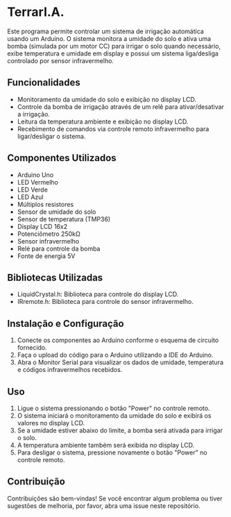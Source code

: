 
# TerrarI.A.

Este programa permite controlar um sistema de irrigação automática usando um Arduino. O sistema monitora a umidade do solo e ativa uma bomba (simulada por um motor CC) para irrigar o solo quando necessário, exibe temperatura e umidade em display e possui um sistema liga/desliga controlado por sensor infravermelho.

## Funcionalidades

- Monitoramento da umidade do solo e exibição no display LCD.
- Controle da bomba de irrigação através de um relê para ativar/desativar a irrigação.
- Leitura da temperatura ambiente e exibição no display LCD.
- Recebimento de comandos via controle remoto infravermelho para ligar/desligar o sistema.

## Componentes Utilizados

- Arduino Uno
- LED Vermelho
- LED Verde
- LED Azul
- Múltiplos resistores
- Sensor de umidade do solo
- Sensor de temperatura (TMP36)
- Display LCD 16x2
- Potenciômetro 250kΩ
- Sensor infravermelho
- Relé para controle da bomba
- Fonte de energia 5V

## Bibliotecas Utilizadas

- LiquidCrystal.h: Biblioteca para controle do display LCD.
- IRremote.h: Biblioteca para controle do sensor infravermelho.

## Instalação e Configuração

1. Conecte os componentes ao Arduino conforme o esquema de circuito fornecido.
2. Faça o upload do código para o Arduino utilizando a IDE do Arduino.
3. Abra o Monitor Serial para visualizar os dados de umidade, temperatura e códigos infravermelhos recebidos.

## Uso

1. Ligue o sistema pressionando o botão "Power" no controle remoto.
2. O sistema iniciará o monitoramento da umidade do solo e exibirá os valores no display LCD.
3. Se a umidade estiver abaixo do limite, a bomba será ativada para irrigar o solo.
4. A temperatura ambiente também será exibida no display LCD.
5. Para desligar o sistema, pressione novamente o botão "Power" no controle remoto.

## Contribuição

Contribuições são bem-vindas! Se você encontrar algum problema ou tiver sugestões de melhoria, por favor, abra uma issue neste repositório.
